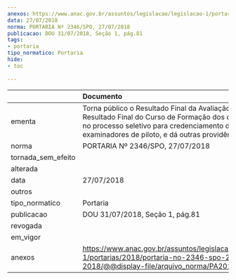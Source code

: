 ```yaml
---
anexos: https://www.anac.gov.br/assuntos/legislacao/legislacao-1/portarias/2018/portaria-no-2346-spo-27-07-2018/@@display-file/arquivo_norma/PA2018-2346.pdf
data: 27/07/2018
norma: PORTARIA Nº 2346/SPO, 27/07/2018
publicacao: DOU 31/07/2018, Seção 1, pág.81
tags:
- portaria
tipo_normatico: Portaria
hide: 
- toc 
 
---
```


|                    | Documento                                                                                                                                                                                                    |
|:-------------------|:-------------------------------------------------------------------------------------------------------------------------------------------------------------------------------------------------------------|
| ementa             | Torna público o Resultado Final da Avaliação de Títulos, o Resultado Final do Curso de Formação dos candidatos no processo seletivo para credenciamento de examinadores de piloto, e dá outras providências. |
| norma              | PORTARIA Nº 2346/SPO, 27/07/2018                                                                                                                                                                             |
| tornada_sem_efeito |                                                                                                                                                                                                              |
| alterada           |                                                                                                                                                                                                              |
| data               | 27/07/2018                                                                                                                                                                                                   |
| outros             |                                                                                                                                                                                                              |
| tipo_normatico     | Portaria                                                                                                                                                                                                     |
| publicacao         | DOU 31/07/2018, Seção 1, pág.81                                                                                                                                                                              |
| revogada           |                                                                                                                                                                                                              |
| em_vigor           |                                                                                                                                                                                                              |
| anexos             | https://www.anac.gov.br/assuntos/legislacao/legislacao-1/portarias/2018/portaria-no-2346-spo-27-07-2018/@@display-file/arquivo_norma/PA2018-2346.pdf                                                         |